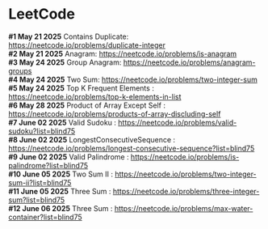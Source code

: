 # LeetCode

**#1 May 21 2025** Contains Duplicate: https://neetcode.io/problems/duplicate-integer<br>
**#2 May 21 2025** Anagram: https://neetcode.io/problems/is-anagram<br>
**#3 May 24 2025** Group Anagram: https://neetcode.io/problems/anagram-groups<br>
**#4 May 24 2025** Two Sum: https://neetcode.io/problems/two-integer-sum<br>
**#5 May 24 2025** Top K Frequent Elements : https://neetcode.io/problems/top-k-elements-in-list<br>
**#6 May 28 2025** Product of Array Except Self : https://neetcode.io/problems/products-of-array-discluding-self<br>
**#7 June 02 2025** Valid Sudoku : https://neetcode.io/problems/valid-sudoku?list=blind75<br>
**#8 June 02 2025** LongestConsecutiveSequence : https://neetcode.io/problems/longest-consecutive-sequence?list=blind75<br>
**#9 June 02 2025** Valid Palindrome : https://neetcode.io/problems/is-palindrome?list=blind75<br>
**#10 June 05 2025** Two Sum II : https://neetcode.io/problems/two-integer-sum-ii?list=blind75<br>
**#11 June 05 2025** Three Sum : https://neetcode.io/problems/three-integer-sum?list=blind75<br>
**#12 June 06 2025** Three Sum : https://neetcode.io/problems/max-water-container?list=blind75<br>
